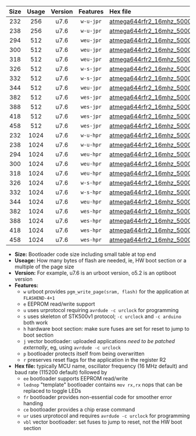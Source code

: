|Size|Usage|Version|Features|Hex file|
|:-:|:-:|:-:|:-:|:--|
|232|256|u7.6|`w-u-jpr`|[atmega644rfr2_16mhz_500000bps_ur_vbl.hex](https://raw.githubusercontent.com/stefanrueger/urboot/main/atmega644rfr2_16mhz_500000bps_ur_vbl.hex)|
|238|256|u7.6|`w-u-jpr`|[atmega644rfr2_16mhz_500000bps_lednop_ur_vbl.hex](https://raw.githubusercontent.com/stefanrueger/urboot/main/atmega644rfr2_16mhz_500000bps_lednop_ur_vbl.hex)|
|294|512|u7.6|`weu-jpr`|[atmega644rfr2_16mhz_500000bps_ee_ur_vbl.hex](https://raw.githubusercontent.com/stefanrueger/urboot/main/atmega644rfr2_16mhz_500000bps_ee_ur_vbl.hex)|
|300|512|u7.6|`weu-jpr`|[atmega644rfr2_16mhz_500000bps_ee_lednop_ur_vbl.hex](https://raw.githubusercontent.com/stefanrueger/urboot/main/atmega644rfr2_16mhz_500000bps_ee_lednop_ur_vbl.hex)|
|318|512|u7.6|`weu-jpr`|[atmega644rfr2_16mhz_500000bps_ee_lednop_fr_ur_vbl.hex](https://raw.githubusercontent.com/stefanrueger/urboot/main/atmega644rfr2_16mhz_500000bps_ee_lednop_fr_ur_vbl.hex)|
|326|512|u7.6|`w-s-jpr`|[atmega644rfr2_16mhz_500000bps_vbl.hex](https://raw.githubusercontent.com/stefanrueger/urboot/main/atmega644rfr2_16mhz_500000bps_vbl.hex)|
|332|512|u7.6|`w-s-jpr`|[atmega644rfr2_16mhz_500000bps_lednop_vbl.hex](https://raw.githubusercontent.com/stefanrueger/urboot/main/atmega644rfr2_16mhz_500000bps_lednop_vbl.hex)|
|344|512|u7.6|`weu-jpr`|[atmega644rfr2_16mhz_500000bps_ee_lednop_fr_ce_ur_vbl.hex](https://raw.githubusercontent.com/stefanrueger/urboot/main/atmega644rfr2_16mhz_500000bps_ee_lednop_fr_ce_ur_vbl.hex)|
|382|512|u7.6|`wes-jpr`|[atmega644rfr2_16mhz_500000bps_ee_vbl.hex](https://raw.githubusercontent.com/stefanrueger/urboot/main/atmega644rfr2_16mhz_500000bps_ee_vbl.hex)|
|388|512|u7.6|`wes-jpr`|[atmega644rfr2_16mhz_500000bps_ee_lednop_vbl.hex](https://raw.githubusercontent.com/stefanrueger/urboot/main/atmega644rfr2_16mhz_500000bps_ee_lednop_vbl.hex)|
|418|512|u7.6|`wes-jpr`|[atmega644rfr2_16mhz_500000bps_ee_lednop_fr_vbl.hex](https://raw.githubusercontent.com/stefanrueger/urboot/main/atmega644rfr2_16mhz_500000bps_ee_lednop_fr_vbl.hex)|
|458|512|u7.6|`wes-jpr`|[atmega644rfr2_16mhz_500000bps_ee_lednop_fr_ce_vbl.hex](https://raw.githubusercontent.com/stefanrueger/urboot/main/atmega644rfr2_16mhz_500000bps_ee_lednop_fr_ce_vbl.hex)|
|232|1024|u7.6|`w-u-hpr`|[atmega644rfr2_16mhz_500000bps_ur.hex](https://raw.githubusercontent.com/stefanrueger/urboot/main/atmega644rfr2_16mhz_500000bps_ur.hex)|
|238|1024|u7.6|`w-u-hpr`|[atmega644rfr2_16mhz_500000bps_lednop_ur.hex](https://raw.githubusercontent.com/stefanrueger/urboot/main/atmega644rfr2_16mhz_500000bps_lednop_ur.hex)|
|294|1024|u7.6|`weu-hpr`|[atmega644rfr2_16mhz_500000bps_ee_ur.hex](https://raw.githubusercontent.com/stefanrueger/urboot/main/atmega644rfr2_16mhz_500000bps_ee_ur.hex)|
|300|1024|u7.6|`weu-hpr`|[atmega644rfr2_16mhz_500000bps_ee_lednop_ur.hex](https://raw.githubusercontent.com/stefanrueger/urboot/main/atmega644rfr2_16mhz_500000bps_ee_lednop_ur.hex)|
|318|1024|u7.6|`weu-hpr`|[atmega644rfr2_16mhz_500000bps_ee_lednop_fr_ur.hex](https://raw.githubusercontent.com/stefanrueger/urboot/main/atmega644rfr2_16mhz_500000bps_ee_lednop_fr_ur.hex)|
|326|1024|u7.6|`w-s-hpr`|[atmega644rfr2_16mhz_500000bps.hex](https://raw.githubusercontent.com/stefanrueger/urboot/main/atmega644rfr2_16mhz_500000bps.hex)|
|332|1024|u7.6|`w-s-hpr`|[atmega644rfr2_16mhz_500000bps_lednop.hex](https://raw.githubusercontent.com/stefanrueger/urboot/main/atmega644rfr2_16mhz_500000bps_lednop.hex)|
|344|1024|u7.6|`weu-hpr`|[atmega644rfr2_16mhz_500000bps_ee_lednop_fr_ce_ur.hex](https://raw.githubusercontent.com/stefanrueger/urboot/main/atmega644rfr2_16mhz_500000bps_ee_lednop_fr_ce_ur.hex)|
|382|1024|u7.6|`wes-hpr`|[atmega644rfr2_16mhz_500000bps_ee.hex](https://raw.githubusercontent.com/stefanrueger/urboot/main/atmega644rfr2_16mhz_500000bps_ee.hex)|
|388|1024|u7.6|`wes-hpr`|[atmega644rfr2_16mhz_500000bps_ee_lednop.hex](https://raw.githubusercontent.com/stefanrueger/urboot/main/atmega644rfr2_16mhz_500000bps_ee_lednop.hex)|
|418|1024|u7.6|`wes-hpr`|[atmega644rfr2_16mhz_500000bps_ee_lednop_fr.hex](https://raw.githubusercontent.com/stefanrueger/urboot/main/atmega644rfr2_16mhz_500000bps_ee_lednop_fr.hex)|
|458|1024|u7.6|`wes-hpr`|[atmega644rfr2_16mhz_500000bps_ee_lednop_fr_ce.hex](https://raw.githubusercontent.com/stefanrueger/urboot/main/atmega644rfr2_16mhz_500000bps_ee_lednop_fr_ce.hex)|

- **Size:** Bootloader code size including small table at top end
- **Useage:** How many bytes of flash are needed, ie, HW boot section or a multiple of the page size
- **Version:** For example, u7.6 is an urboot version, o5.2 is an optiboot version
- **Features:**
  + `w` urboot provides `pgm_write_page(sram, flash)` for the application at `FLASHEND-4+1`
  + `e` EEPROM read/write support
  + `u` uses urprotocol requiring `avrdude -c urclock` for programming
  + `s` uses skeleton of STK500v1 protocol; `-c urclock` and `-c arduino` both work
  + `h` hardware boot section: make sure fuses are set for reset to jump to boot section
  + `j` vector bootloader: uploaded applications *need to be patched externally*, eg, using `avrdude -c urclock`
  + `p` bootloader protects itself from being overwritten
  + `r` preserves reset flags for the application in the register R2
- **Hex file:** typically MCU name, oscillator frequency (16 MHz default) and baud rate (115200 default) followed by
  + `ee` bootloader supports EEPROM read/write
  + `lednop` "template" bootloader contains `mov rx,rx` nops that can be replaced to toggle LEDs
  + `fr` bootloader provides non-essential code for smoother error handing
  + `ce` bootloader provides a chip erase command
  + `ur` uses urprotocol and requires `avrdude -c urclock` for programming
  + `vbl` vector bootloader: set fuses to jump to reset, not the HW boot section
